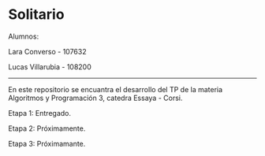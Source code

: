 # Solitario

Alumnos:

Lara Converso - 107632

Lucas Villarubia - 108200

---

En este repositorio se encuantra el desarrollo del TP de la materia Algoritmos y Programación 3, catedra Essaya - Corsi.

Etapa 1: Entregado.

Etapa 2: Próximamente.

Etapa 3: Próximamante.
